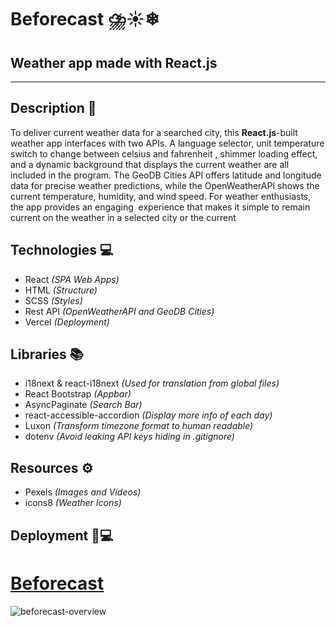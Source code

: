# Beforecast ⛈️☀️❄
## Weather app made with React.js

- - - -

## Description 📝

To deliver current weather data for a searched city, this **React.js**-built weather app interfaces with two APIs. A language selector, unit temperature switch to change between celsius and fahrenheit , shimmer loading effect, and a dynamic background that displays the current weather are all included in the program. The GeoDB Cities API offers latitude and longitude data for precise weather predictions, while the OpenWeatherAPI shows the current temperature, humidity, and wind speed. For weather enthusiasts, the app provides an engaging  experience that makes it simple to remain current on the weather in a selected city or the current

## Technologies 💻 

* React _(SPA Web Apps)_
* HTML _(Structure)_
* SCSS _(Styles)_
* Rest API _(OpenWeatherAPI and GeoDB Cities)_
* Vercel _(Deployment)_

## Libraries 📚

* i18next & react-i18next _(Used for translation from global files)_
* React Bootstrap _(Appbar)_
* AsyncPaginate _(Search Bar)_
* react-accessible-accordion _(Display more info of each day)_
* Luxon _(Transform timezone format to human readable)_
* dotenv _(Avoid leaking API keys hiding in .gitignore)_

## Resources ⚙️

* Pexels _(Images and Videos)_
* icons8 _(Weather Icons)_


## Deployment 📱💻

# [Beforecast](http://beforecast.vercel.app)

![beforecast-overview](https://user-images.githubusercontent.com/84198544/218589489-618aae28-322c-4350-a757-f1d909214c64.gif)

